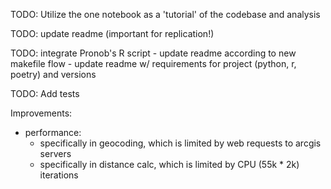 TODO: Utilize the one notebook as a 'tutorial' of the codebase and analysis

TODO: update readme (important for replication!)

TODO: integrate Pronob's R script - update readme according to new makefile flow - update readme w/ requirements for project (python, r, poetry) and versions

TODO: Add tests

Improvements:

- performance:
  - specifically in geocoding, which is limited by web requests to arcgis servers
  - specifically in distance calc, which is limited by CPU (55k \* 2k) iterations
